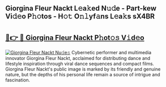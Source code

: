 ## Giorgina Fleur Nackt L𝚎a𝚔ed N𝚞𝚍e - Part-kew Vi𝚍𝚎o P𝚑𝚘tos - H𝚘𝚝 O𝚗𝚕yf𝚊ns L𝚎a𝚔s sX4BR

# <h2><a href="http://kf6yd2.oniu.top/?m=Giorgina+Fleur+Nackt">🔗👉 🔴 Giorgina Fleur Nackt P𝚑ot𝚘𝚜 V𝚒d𝚎o</a></h2>

[![Giorgina Fleur Nackt Nu𝚍e𝚜](https://i.imgur.com/0qMVB7G.gif)](http://kf6yd2.oniu.top/?m=Giorgina+Fleur+Nackt)
Cybernetic performer and multimedia innovator Giorgina Fleur Nackt, acclaimed for distributing dance and lifestyle inspiration through viral dance sequences and compact films. Giorgina Fleur Nackt's public image is marked by its friendly and genuine nature, but the depths of his personal life remain a source of intrigue and fascination.  
